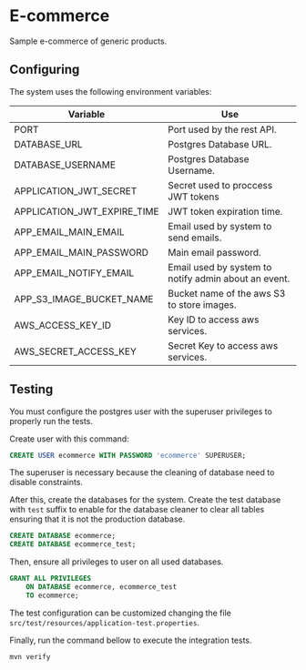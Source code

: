 # E-commerce

Sample e-commerce of generic products.

## Configuring

The system uses the following environment variables:

| Variable | Use |
|------|------|
| PORT | Port used by the rest API. |
| DATABASE_URL | Postgres Database URL. |
| DATABASE_USERNAME | Postgres Database Username. |
| APPLICATION_JWT_SECRET | Secret used to proccess JWT tokens |
| APPLICATION_JWT_EXPIRE_TIME | JWT token expiration time. |
| APP_EMAIL_MAIN_EMAIL | Email used by system to send emails. |
| APP_EMAIL_MAIN_PASSWORD | Main email password. |
| APP_EMAIL_NOTIFY_EMAIL | Email used by system to notify admin about an event. |
| APP_S3_IMAGE_BUCKET_NAME | Bucket name of the aws S3 to store images. |
| AWS_ACCESS_KEY_ID | Key ID to access aws services. |
| AWS_SECRET_ACCESS_KEY | Secret Key to access aws services. |


## Testing 

You must configure the postgres user with the superuser 
privileges to properly run the tests.

Create user with this command: 

```sql
CREATE USER ecommerce WITH PASSWORD 'ecommerce' SUPERUSER;
```

The superuser is necessary because the cleaning of database 
need to disable constraints.

After this, create the databases for the system. Create the
test database with `test` suffix to enable for the database
cleaner to clear all tables ensuring that it is not the 
production database.

```sql
CREATE DATABASE ecommerce;
CREATE DATABASE ecommerce_test;
```

Then, ensure all privileges to user on all used databases.

```sql
GRANT ALL PRIVILEGES 
    ON DATABASE ecommerce, ecommerce_test 
    TO ecommerce;
```

The test configuration can be customized changing the file
`src/test/resources/application-test.properties`.

Finally, run the command bellow to execute the integration tests.

```bash
mvn verify
```
